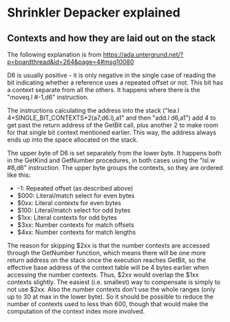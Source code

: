# Shrinkler Depacker explained
## Contexts and how they are laid out on the stack
The following explanation is from
https://ada.untergrund.net/?p=boardthread&id=264&page=4#msg10080

D6 is usually positive - it is only negative in the single case of
reading the bit indicating whether a reference uses a repeated offset
or not. This bit has a context separate from all the others.
It happens where there is the "moveq.l #-1,d6" instruction.

The instructions calculating the address into the stack
("lea.l 4+SINGLE_BIT_CONTEXTS*2(a7,d6.l),a1" and then "add.l d6,a1")
add 4 to get past the return address of the GetBit call, plus another 2
to make room for that single bit context mentioned earlier.
This way, the address always ends up into the space allocated on the stack.

The upper byte of D6 is set separately from the lower byte. It happens
both in the GetKind and GetNumber procedures, in both cases using the
"lsl.w #8,d6" instruction. The upper byte groups the contexts,
so they are ordered like this:

* -1: Repeated offset (as described above)
* $000: Literal/match select for even bytes
* $0xx: Literal contexts for even bytes
* $100: Literal/match select for odd bytes
* $1xx: Literal contexts for odd bytes
* $3xx: Number contexts for match offsets
* $4xx: Number contexts for match lengths

The reason for skipping $2xx is that the number contexts are accessed
through the GetNumber function, which means there will be one more
return address on the stack once the execution reaches GetBit,
so the effective base address of the context table will be 4 bytes
earlier when accessing the number contexts.
Thus, $2xx would overlap the $1xx contexts slightly.
The easiest (i.e. smallest) way to compensate is simply to not use $2xx.
Also the number contexts don't use the whole ranges
(only up to 30 at max in the lower byte). So it should be possible to
reduce the number of contexts used to less than 600, though that would
make the computation of the context index more involved.
